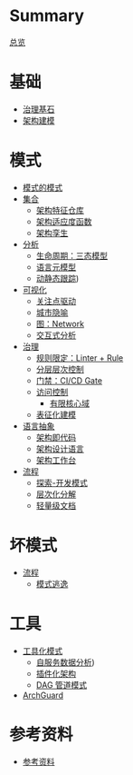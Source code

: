# Summary

[总览](README.md)

# 基础

- [治理基石](basic/architecture-basic.md)
- [架构建模](basic/architecture-modeling.md)

# 模式

- [模式的模式](patterns/README.md)
- [集合]()
    - [架构特征仓库](patterns/characteristics-repository.md)
    - [架构适应度函数](patterns/fitness-function.md)
    - [架构孪生](patterns/architecture-twin.md)
- [分析](patterns/analysis-overview.md)
    - [生命周期：三态模型](patterns/analysis-lifecycle.md)
    - [语言元模型](patterns/language-metamodel.md)
    - [动静态跟踪](patterns/dynamic-tracing.md))
- [可视化]()
    - [关注点驱动](patterns/focus-driven.md)
    - [城市隐喻](patterns/city-metaphor.md)
    - [图：Network](patterns/graph-network.md)
    - [交互式分析](patterns/interactive-analysis.md)
- [治理]()
    - [规则限定：Linter + Rule](patterns/linter-limit-rule.md)
    - [分层层次控制](patterns/layered-control.md)
    - [门禁：CI/CD Gate](patterns/gate-guard.md)
    - [访问控制](patterns/access-control.md)
        - [有限核心域](patterns/limited-core-domain.md)
    - [表征化建模](patterns/fact-based-modeling.md)
- [语言抽象]()
    - [架构即代码](patterns/architecture-as-code.md)
    - [架构设计语言](patterns/architecture-language.md)
    - [架构工作台](patterns/architecture-workbench.md)
- [流程]()
    - [探索-开发模式](patterns/discovery-development.md)
    - [层次化分解](patterns/hierarchical-decomposition.md)
    - [轻量级文档](patterns/lightweight-documentation.md)

# 坏模式

- [流程]()
    - [模式逃逸](bad-patterns/pattern-escape.md)

# 工具

- [工具化模式]()
    - [自服务数据分析](tools/self-service-data-analysis.md))
    - [插件化架构](tools/plugin-system.md)
    - [DAG 管道模式](tools/dag-pipeline.md)
- [ArchGuard](tools/basic.md)

# 参考资料

- [参考资料](reference/README.md)
